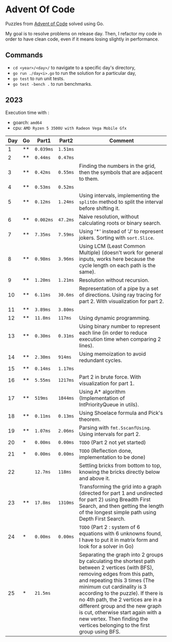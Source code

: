 # Advent Of Code

Puzzles from [Advent of Code](https://adventofcode.com/) solved using Go.

My goal is to resolve problems on release day. Then, I refactor my code in order to have clean code, even if it means losing slightly in performance.

## Commands

- `cd <year>/<day>/` to navigate to a specific day's directory,
- `go run ./day<i>.go` to run the solution for a particular day,
- `go test` to run unit tests.
- `go test -bench .` to run benchmarks.

## 2023

Execution time with :
- goarch: `amd64`
- cpu: `AMD Ryzen 5 3500U with Radeon Vega Mobile Gfx`

| Day | Go | Part1     | Part2     | Comment                                                          |
|-----|----|-----------|-----------|------------------------------------------------------------------|
| 1   | ** | `0.039ms` | `1.51ms`  |                                                                  |
| 2   | ** | `0.44ms`  | `0.47ms`  |                                                                  |
| 3   | ** | `0.42ms`  | `0.55ms`  | Finding the numbers in the grid, then the symbols that are adjacent to them. |
| 4   | ** | `0.53ms`  | `0.52ms`  |                                                                  |
| 5   | ** | `0.12ms`  | `1.24ms`  | Using intervals, implementing the `splitOn` method to split the interval before shifting it. |
| 6   | ** | `0.002ms` | `47.2ms`  | Naive resolution, without calculating roots or binary search.    |
| 7   | ** | `7.35ms`  | `7.59ms`  | Using '*' instead of 'J' to represent jokers. Sorting with `sort.Slice`. |
| 8   | ** | `0.98ms`  | `3.96ms`  | Using LCM (Least Common Multiple) (doesn't work for general inputs, works here because the cycle length on each path is the same). |
| 9   | ** | `1.20ms`  | `1.21ms`  | Resolution without recursion.                                    |
| 10  | ** | `6.11ms`  | `30.6ms`  | Representation of a pipe by a set of directions. Using ray tracing for part 2. With visualization for part 2. |
| 11  | ** | `3.89ms`  | `3.80ms`  |                                                                  |
| 12  | ** | `11.8ms`  | `117ms`   | Using dynamic programming.                                       |
| 13  | ** | `0.30ms`  | `0.31ms`  | Using binary number to represent each line (in order to reduce execution time when comparing 2 lines). |
| 14  | ** | `2.30ms`  | `914ms`   | Using memoization to avoid redundant cycles.                     |
| 15  | ** | `0.14ms`  | `1.17ms`  |                                                                  |
| 16  | ** | `5.55ms`  | `1217ms`  | Part 2 in brute force. With visualization for part 1.            |
| 17  | ** | `519ms`   | `1844ms`  | Using A* algorithm (Implementation of IntPriorityQueue in utils). |
| 18  | ** | `0.11ms`  | `0.13ms`  | Using Shoelace formula and Pick's theorem.                       |
| 19  | ** | `1.07ms`  | `2.06ms`  | Parsing with `fmt.SscanfUsing`. Using intervals for part 2.      |
| 20  | *  | `0.00ms`  | `0.00ms`  | `TODO` (Part 2 not yet started)                                  |
| 21  | *  | `0.00ms`  | `0.00ms`  | `TODO` (Reflection done, implementation to be done)              |
| 22  |    | `12.7ms`  | `118ms`   | Settling bricks from bottom to top, knowing the bricks directly below and above it. |
| 23  | ** | `17.8ms`  | `1310ms`  | Transforming the grid into a graph (directed for part 1 and undirected for part 2) using Breadth First Search, and then getting the length of the longest simple path using Depth First Search. |
| 24  | *  | `0.00ms`  | `0.00ms`  | `TODO` (Part 2 : system of 6 equations with 6 unknowns found, I have to put it in matrix form and look for a solver in Go) |
| 25  | *  | `21.5ms`  |           | Separating the graph into 2 groups by calculating the shortest path between 2 vertices (with BFS), removing edges from this path, and repeating this 3 times (The minimum cut cardinality is 3 according to the puzzle). If there is no 4th path, the 2 vertices are in a different group and the new graph is cut, otherwise start again with a new vertex. Then finding the vertices belonging to the first group using BFS. |
